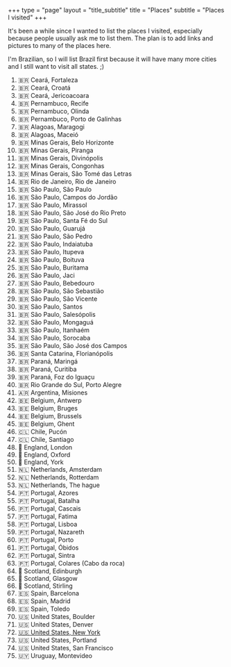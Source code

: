+++
type = "page"
layout = "title_subtitle"
title = "Places"
subtitle = "Places I visited"
+++


It's been a while since I wanted to list the places I visited, especially
because people usually ask me to list them. The plan is to add links and
pictures to many of the places here.

I'm Brazilian, so I will list Brazil first because it will have many more
cities and I still want to visit all states. ;)

1. 🇧🇷 Ceará, Fortaleza
1. 🇧🇷 Ceará, Croatá
1. 🇧🇷 Ceará, Jericoacoara
1. 🇧🇷 Pernambuco, Recife
1. 🇧🇷 Pernambuco, Olinda
1. 🇧🇷 Pernambuco, Porto de Galinhas
1. 🇧🇷 Alagoas, Maragogi
1. 🇧🇷 Alagoas, Maceió
1. 🇧🇷 Minas Gerais, Belo Horizonte
1. 🇧🇷 Minas Gerais, Piranga
1. 🇧🇷 Minas Gerais, Divinópolis
1. 🇧🇷 Minas Gerais, Congonhas
1. 🇧🇷 Minas Gerais, São Tomé das Letras
1. 🇧🇷 Rio de Janeiro, Rio de Janeiro
1. 🇧🇷 São Paulo, São Paulo
1. 🇧🇷 São Paulo, Campos do Jordão
1. 🇧🇷 São Paulo, Mirassol
1. 🇧🇷 São Paulo, São José do Rio Preto
1. 🇧🇷 São Paulo, Santa Fé do Sul
1. 🇧🇷 São Paulo, Guarujá
1. 🇧🇷 São Paulo, São Pedro
1. 🇧🇷 São Paulo, Indaiatuba
1. 🇧🇷 São Paulo, Itupeva
1. 🇧🇷 São Paulo, Boituva
1. 🇧🇷 São Paulo, Buritama
1. 🇧🇷 São Paulo, Jaci
1. 🇧🇷 São Paulo, Bebedouro
1. 🇧🇷 São Paulo, São Sebastião
1. 🇧🇷 São Paulo, São Vicente
1. 🇧🇷 São Paulo, Santos
1. 🇧🇷 São Paulo, Salesópolis
1. 🇧🇷 São Paulo, Mongaguá
1. 🇧🇷 São Paulo, Itanhaém
1. 🇧🇷 São Paulo, Sorocaba
1. 🇧🇷 São Paulo, São José dos Campos
1. 🇧🇷 Santa Catarina, Florianópolis
1. 🇧🇷 Paraná, Maringá
1. 🇧🇷 Paraná, Curitiba
1. 🇧🇷 Paraná, Foz do Iguaçu
1. 🇧🇷 Rio Grande do Sul, Porto Alegre
1. 🇦🇷 Argentina, Misiones
1. 🇧🇪 Belgium, Antwerp
1. 🇧🇪 Belgium, Bruges
1. 🇧🇪 Belgium, Brussels
1. 🇧🇪 Belgium, Ghent
1. 🇨🇱 Chile, Pucón
1. 🇨🇱 Chile, Santiago
1. 🏴󠁧󠁢󠁥󠁮󠁧󠁿 England, London
1. 🏴󠁧󠁢󠁥󠁮󠁧󠁿 England, Oxford
1. 🏴󠁧󠁢󠁥󠁮󠁧󠁿 England, York
1. 🇳🇱 Netherlands, Amsterdam
1. 🇳🇱 Netherlands, Rotterdam
1. 🇳🇱 Netherlands, The hague
1. 🇵🇹 Portugal, Azores
1. 🇵🇹 Portugal, Batalha
1. 🇵🇹 Portugal, Cascais
1. 🇵🇹 Portugal, Fatima
1. 🇵🇹 Portugal, Lisboa
1. 🇵🇹 Portugal, Nazareth
1. 🇵🇹 Portugal, Porto
1. 🇵🇹 Portugal, Óbidos
1. 🇵🇹 Portugal, Sintra
1. 🇵🇹 Portugal, Colares (Cabo da roca)
1. 🏴󠁧󠁢󠁳󠁣󠁴󠁿 Scotland, Edinburgh
1. 🏴󠁧󠁢󠁳󠁣󠁴󠁿 Scotland, Glasgow
1. 🏴󠁧󠁢󠁳󠁣󠁴󠁿 Scotland, Stirling
1. 🇪🇸 Spain, Barcelona
1. 🇪🇸 Spain, Madrid
1. 🇪🇸 Spain, Toledo
1. 🇺🇸 United States, Boulder
1. 🇺🇸 United States, Denver
1. [🇺🇸 United States, New York](nyc)
1. 🇺🇸 United States, Portland
1. 🇺🇸 United States, San Francisco
1. 🇺🇾 Uruguay, Montevideo
